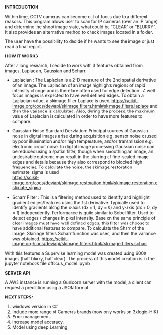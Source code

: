 **INTRODUCTION**

Within time, CCTV cameras can become out of focus due to a different reasons. This program allows user to scan for IP cameras (over an IP range) and determine the shoot image state, what could be “CLEAR” or “BLURRY”. It also provides an alternative method to check images located in a folder.

The user have the possibility to  decide if he wants to see the image or just read a final report.


**HOW IT WORKS**

After a long research,  I decide to work with 3 features obtained from images, Laplacian, Gaussian and Scharr.

* Laplacian : The Laplacian is a 2-D measure of the 2nd spatial derivative of an image. The Laplacian of an image highlights regions of rapid intensity change and is therefore often used for edge detection . A well focus images is expected to have well defined edges. To obtain a Laplacian value, a skimage.filter Laplace is used. 
https://scikit-image.org/docs/dev/api/skimage.filters.html#skimage.filters.laplace and then the variance is calculated.
Also, during the process, the maximum value of Laplacian is calculated in order to have more features to compare.


* Gaussian-Noise Standard Desviation: Principal sources of Gaussian noise in digital images arise during acquisition e.g. sensor noise caused by poor illumination and/or high temperature, and/or transmission e.g. electronic circuit noise. In digital image processing Gaussian noise can be reduced using a spatial filter, though when smoothing an image, an undesirable outcome may result in the blurring of fine-scaled image edges and details because they also correspond to blocked high frequencies. 
To calculate the noise, the skimage.restoration estimate_sigma is used  
https://scikit-image.org/docs/dev/api/skimage.restoration.html#skimage.restoration.estimate_sigma


* Scharr Filter :  This is a filtering method used to identify and highlight gradient edges/features using the 1st derivative. Typically used to identify gradients along the x-axis (dx = 1, dy = 0) and y-axis (dx = 0, dy = 1) independently. Performance is quite similar to Sobel filter. Used to detect edges / changes in pixel intensity. Base on the same principle of clear images must have well defined edges, this filter was choose to have additional features to compare.
To calculate the Sharr of the image, Skimage.filters Scharr function was used, and then the variance was obtained.
https://scikit-image.org/docs/dev/api/skimage.filters.html#skimage.filters.scharr



With this features a Supervise learning model was created using 6000 images (half blurry, half clear). The process of this model creation is in the jupyter notebook file offocus_model.ipynb

**SERVER API**

A AWS instance is running a Gunicorn server with the model, a client can request a prediction using a JSON format


**NEXT STEPS:**
1. windows version in C#
2. Include more range of Cameras brands (now only works on 3xlogic-HIK)
3. Error management.
4. increase model accuracy.
5. Model using deep Learning
